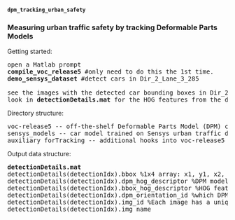 <h4><code>dpm_tracking_urban_safety</code></h4>
<h3>Measuring urban traffic safety by tracking Deformable Parts Models</h3>



Getting started:
<pre>open a Matlab prompt
<b>compile_voc_release5</b> #only need to do this the 1st time.
<b>demo_sensys_dataset</b> #detect cars in Dir_2_Lane_3_285

see the images with the detected car bounding boxes in Dir_2_Lane_3_285_detections
look in <b>detectionDetails.mat</b> for the HOG features from the detected image and the HOGs from the DPM model
</pre>

Directory structure:
<pre>voc-release5 -- off-the-shelf Deformable Parts Model (DPM) code by Girshick, R. B. and Felzenszwalb, P. F. and McAllester, D.
sensys_models -- car model trained on Sensys urban traffic dataset
auxiliary_forTracking -- additional hooks into voc-release5 for tracking 
</pre>


Output data structure:
<pre><b>detectionDetails.mat</b>
detectionDetails(detectionIdx).bbox %1x4 array: x1, y1, x2, y2
detectionDetails(detectionIdx).dpm_hog_descriptor %DPM model's root filter used in this detection
detectionDetails(detectionIdx).bbox_hog_descriptor %HOG features extracted from the detected bounding box
detectionDetails(detectionIdx).dpm_orientation_id %which DPM component (submodel) was used?
detectionDetails(detectionIdx).img_id %Each image has a unique int ID number, starting from 1 (in time-series order). 
detectionDetails(detectionIdx).img_name
</pre>
